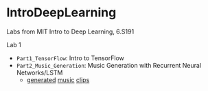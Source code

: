 # IntroDeepLearning
Labs from MIT Intro to Deep Learning, 6.S191

Lab 1

- `Part1_TensorFlow`: Intro to TensorFlow
- `Part2_Music_Generation`: Music Generation with Recurrent Neural Networks/LSTM
  - [generated](https://drive.google.com/file/d/1BOsOji-SxavL_jJm10DEpRNtvYEjdMw-/view?usp=sharing) [music](https://drive.google.com/file/d/1qnkZ0q5AbyRgn1Qy1W85KtqxXby4NSpT/view?usp=sharing) [clips](https://drive.google.com/file/d/1a96t1fpbFAu7QkNwcNa9x_8PlHqo_mft/view?usp=sharing)


